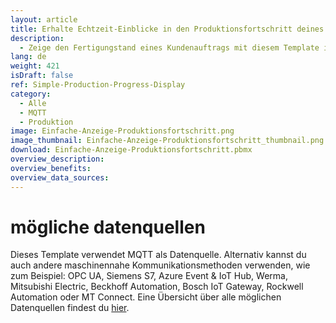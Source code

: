 ```yaml
---
layout: article
title: Erhalte Echtzeit-Einblicke in den Produktionsfortschritt deines Kundenauftrags
description: 
  - Zeige den Fertigungstand eines Kundenauftrags mit diesem Template in Echtzeit an. Anhand des Soll-/Ist-Vergleichs siehst du jederzeit, wie viele Teile bereits gefertigt wurden und wie viele noch benötigt werden, um die Zielvorgabe zum gewünschten Zeitpunkt zu erreichen. Zusätzlich erhältst du Informationen zum aktuellen Maschinenstatus, so dass dein Team sofort auf Meldungen reagieren kann. Dadurch minimierst du Ausfallzeiten und steigerst die Effizienz deiner Produktion. Lade dir das Template jetzt kostenlos herunter und passe es individuell auf deine Anforderungen an. 
lang: de
weight: 421
isDraft: false
ref: Simple-Production-Progress-Display
category:
  - Alle
  - MQTT
  - Produktion
image: Einfache-Anzeige-Produktionsfortschritt.png
image_thumbnail: Einfache-Anzeige-Produktionsfortschritt_thumbnail.png
download: Einfache-Anzeige-Produktionsfortschritt.pbmx
overview_description:
overview_benefits:
overview_data_sources:
---
```

# mögliche datenquellen

Dieses Template verwendet MQTT als Datenquelle. Alternativ kannst du auch andere maschinennahe Kommunikationsmethoden verwenden, wie zum Beispiel: OPC UA, Siemens S7, Azure Event & IoT Hub, Werma, Mitsubishi Electric, Beckhoff Automation, Bosch IoT Gateway, Rockwell Automation oder MT Connect. Eine Übersicht über alle möglichen Datenquellen findest du [hier](https://peakboard.com/schnittstellen/).
